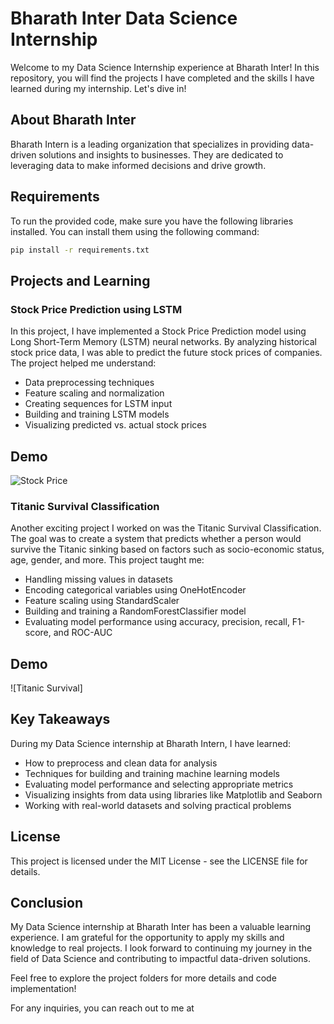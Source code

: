 # Bharath Inter Data Science Internship

Welcome to my Data Science Internship experience at Bharath Inter! In this repository, you will find the projects I have completed and the skills I have learned during my internship. Let's dive in!

## About Bharath Inter

Bharath Intern is a leading organization that specializes in providing data-driven solutions and insights to businesses. They are dedicated to leveraging data to make informed decisions and drive growth.

## Requirements

To run the provided code, make sure you have the following libraries installed. You can install them using the following command:

```bash
pip install -r requirements.txt
```

## Projects and Learning

### Stock Price Prediction using LSTM

In this project, I have implemented a Stock Price Prediction model using Long Short-Term Memory (LSTM) neural networks. By analyzing historical stock price data, I was able to predict the future stock prices of companies. The project helped me understand:

- Data preprocessing techniques
- Feature scaling and normalization
- Creating sequences for LSTM input
- Building and training LSTM models
- Visualizing predicted vs. actual stock prices
## Demo

![Stock Price](imdvid/stock.gif)

### Titanic Survival Classification

Another exciting project I worked on was the Titanic Survival Classification. The goal was to create a system that predicts whether a person would survive the Titanic sinking based on factors such as socio-economic status, age, gender, and more. This project taught me:

- Handling missing values in datasets
- Encoding categorical variables using OneHotEncoder
- Feature scaling using StandardScaler
- Building and training a RandomForestClassifier model
- Evaluating model performance using accuracy, precision, recall, F1-score, and ROC-AUC

## Demo

![Titanic Survival]
## Key Takeaways

During my Data Science internship at Bharath Intern, I have learned:

- How to preprocess and clean data for analysis
- Techniques for building and training machine learning models
- Evaluating model performance and selecting appropriate metrics
- Visualizing insights from data using libraries like Matplotlib and Seaborn
- Working with real-world datasets and solving practical problems

## License
This project is licensed under the MIT License - see the LICENSE file for details.


## Conclusion

My Data Science internship at Bharath Inter has been a valuable learning experience. I am grateful for the opportunity to apply my skills and knowledge to real projects. I look forward to continuing my journey in the field of Data Science and contributing to impactful data-driven solutions.

Feel free to explore the project folders for more details and code implementation!

For any inquiries, you can reach out to me at 
